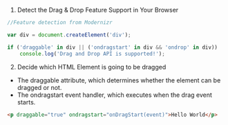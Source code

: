 1. Detect the Drag & Drop Feature Support in Your Browser

```javascript
//Feature detection from Modernizr

var div = document.createElement('div');

if ('draggable' in div || ('ondragstart' in div && 'ondrop' in div))
	console.log('Drag and Drop API is supported!');
```

2. Decide which HTML Element is going to be dragged

-   The draggable attribute, which determines whether the element can be dragged or not.
-   The ondragstart event handler, which executes when the drag event starts.

```html
<p draggable="true" ondragstart="onDragStart(event)">Hello World</p>
```
